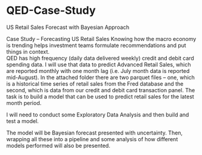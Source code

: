 # QED-Case-Study
US Retail Sales Forecast with Bayesian Approach

Case Study – Forecasting US Retail Sales
Knowing how the macro economy is trending helps investment teams formulate recommendations and put things in context.  
QED has high frequency (daily data delivered weekly) credit and debit card spending data. 
I will use that data to predict Advanced Retail Sales, which are reported monthly with one month lag (i.e. July month data is reported mid-August).
In the attached folder there are two parquet files – one, which is a historical time series of retail sales from the Fred database and the second, which is data from our credit and debit card transaction panel.
The task is to build a model that can be used to predict retail sales for the latest month period.  

I will need to conduct some Exploratory Data Analysis and then build and test a model.  

The model will be Bayesian forecast presented with uncertainty. 
Then, wrapping all these into a  pipeline and some analysis of how different models performed will also be presented.

